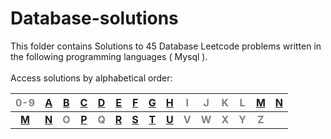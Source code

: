 # Database-solutions
This folder contains Solutions to 45 Database Leetcode problems written in the following programming languages ( Mysql ).<br><br>
Access solutions by alphabetical order:

|<span style='color:grey'>  0-9 </span>|[A](https://github.com/AnasImloul/Leetcode-solutions/tree/main/scripts/database/A/#database-solutions)|[B](https://github.com/AnasImloul/Leetcode-solutions/tree/main/scripts/database/B/#database-solutions)|[C](https://github.com/AnasImloul/Leetcode-solutions/tree/main/scripts/database/C/#database-solutions)|[D](https://github.com/AnasImloul/Leetcode-solutions/tree/main/scripts/database/D/#database-solutions)|[E](https://github.com/AnasImloul/Leetcode-solutions/tree/main/scripts/database/E/#database-solutions)|[F](https://github.com/AnasImloul/Leetcode-solutions/tree/main/scripts/database/F/#database-solutions)|[G](https://github.com/AnasImloul/Leetcode-solutions/tree/main/scripts/database/G/#database-solutions)|[H](https://github.com/AnasImloul/Leetcode-solutions/tree/main/scripts/database/H/#database-solutions)|<span style='color:grey'>  I </span>|<span style='color:grey'>  J </span>|<span style='color:grey'>  K </span>|<span style='color:grey'>  L </span>|[M](https://github.com/AnasImloul/Leetcode-solutions/tree/main/scripts/database/M/#database-solutions)|[N](https://github.com/AnasImloul/Leetcode-solutions/tree/main/scripts/database/N/#database-solutions)|
|:------------------------------------:|:----------------------------------------------------------------------------------------------------:|:----------------------------------------------------------------------------------------------------:|:----------------------------------------------------------------------------------------------------:|:----------------------------------------------------------------------------------------------------:|:----------------------------------------------------------------------------------------------------:|:----------------------------------------------------------------------------------------------------:|:----------------------------------------------------------------------------------------------------:|:----------------------------------------------------------------------------------------------------:|:----------------------------------:|:----------------------------------:|:----------------------------------:|:----------------------------------:|:----------------------------------------------------------------------------------------------------:|:----------------------------------------------------------------------------------------------------:|
|**[M](https://github.com/AnasImloul/Leetcode-solutions/tree/main/scripts/database/M/#database-solutions)**|**[N](https://github.com/AnasImloul/Leetcode-solutions/tree/main/scripts/database/N/#database-solutions)**|**<span style='color:grey'>  O  </span>**|**[P](https://github.com/AnasImloul/Leetcode-solutions/tree/main/scripts/database/P/#database-solutions)**|**<span style='color:grey'>  Q  </span>**|**[R](https://github.com/AnasImloul/Leetcode-solutions/tree/main/scripts/database/R/#database-solutions)**|**[S](https://github.com/AnasImloul/Leetcode-solutions/tree/main/scripts/database/S/#database-solutions)**|**[T](https://github.com/AnasImloul/Leetcode-solutions/tree/main/scripts/database/T/#database-solutions)**|**[U](https://github.com/AnasImloul/Leetcode-solutions/tree/main/scripts/database/U/#database-solutions)**|**<span style='color:grey'>  V  </span>**|**<span style='color:grey'>  W  </span>**|**<span style='color:grey'>  X  </span>**|**<span style='color:grey'>  Y  </span>**|**<span style='color:grey'>  Z  </span>**|